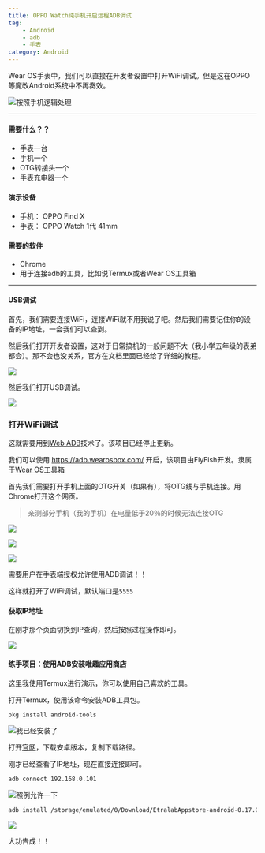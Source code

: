 ```yaml
---
title: OPPO Watch纯手机开启远程ADB调试
tag: 
    - Android
    - adb
    - 手表
category: Android
---
```


Wear OS手表中，我们可以直接在开发者设置中打开WiFi调试。但是这在OPPO等魔改Android系统中不再奏效。

![按照手机逻辑处理](https://image.hestudio.net/i/2023/11/12/654fa6d986e99.png)

---

#### 需要什么？？
- 手表一台
- 手机一个
- OTG转接头一个
- 手表充电器一个

#### 演示设备
- 手机： OPPO Find X
- 手表： OPPO Watch 1代 41mm

#### 需要的软件
- Chrome
- 用于连接adb的工具，比如说Termux或者Wear OS工具箱

---

#### USB调试
首先，我们需要连接WiFi，连接WiFi就不用我说了吧。然后我们需要记住你的设备的IP地址，一会我们可以查到。

然后我们打开开发者设置，这对于日常搞机的一般问题不大（我小学五年级的表弟都会）。那不会也没关系，官方在文档里面已经给了详细的教程。

![](https://image.hestudio.net/i/2023/11/12/654facea67d15.png)

然后我们打开USB调试。

![](https://image.hestudio.net/i/2023/11/12/654fae8dd502f.png)

### 打开WiFi调试

这就需要用到[Web ADB](https://github.com/webadb/webadb.js)技术了。该项目已经停止更新。

我们可以使用 https://adb.wearosbox.com/ 开启，该项目由FlyFish开发。隶属于[Wear OS工具箱](https://help.wearosbox.com/)

首先我们需要打开手机上面的OTG开关（如果有），将OTG线与手机连接。用Chrome打开这个网页。

> 亲测部分手机（我的手机）在电量低于20％的时候无法连接OTG


![](https://image.hestudio.net/i/2023/11/12/654fbd90bdb9b.png)

![](https://image.hestudio.net/i/2023/11/12/654fbdb346a44.png)

![](https://image.hestudio.net/i/2023/11/12/654fbdd48c636.png)

需要用户在手表端授权允许使用ADB调试！！

这样就打开了WiFi调试，默认端口是`5555`

#### 获取IP地址

在刚才那个页面切换到IP查询，然后按照过程操作即可。

![](https://image.hestudio.net/i/2023/11/12/654fbe7946649.png)

#### 练手项目：使用ADB安装唯趣应用商店

这里我使用Termux进行演示，你可以使用自己喜欢的工具。

打开Termux，使用该命令安装ADB工具包。

```sh
pkg install android-tools
```

![我已经安装了](https://image.hestudio.net/i/2023/11/12/654fc0262eccc.png)

打开[官网](http://etralab.top/etralab_appstore/html/select_install_method_android.html)，下载安卓版本，复制下载路径。

刚才已经查看了IP地址，现在直接连接即可。

```sh
adb connect 192.168.0.101
```

![照例允许一下](https://image.hestudio.net/i/2023/11/12/654fc373e28c0.png)

```sh
adb install /storage/emulated/0/Download/EtralabAppstore-android-0.17.0-16.apk
```

![](https://image.hestudio.net/i/2023/11/12/654fc3cc98499.png)

大功告成！！
